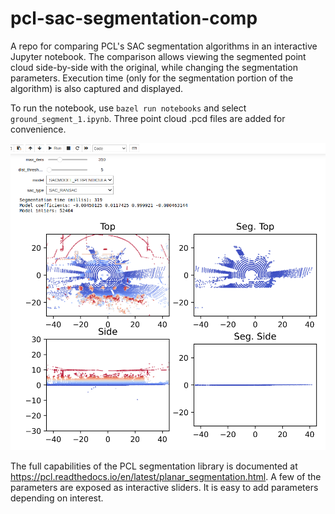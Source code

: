 # pcl-sac-segmentation-comp

A repo for comparing PCL's SAC segmentation algorithms in an interactive Jupyter notebook. The comparison allows viewing the segmented point cloud side-by-side with the original, while changing the segmentation parameters. Execution time (only for the segmentation portion of the algorithm) is also captured and displayed.

To run the notebook, use `bazel run notebooks` and select `ground_segment_1.ipynb`. Three point cloud .pcd files are added for convenience.

![](./screen1.png)

The full capabilities of the PCL segmentation library is documented at https://pcl.readthedocs.io/en/latest/planar_segmentation.html. A few of the parameters are exposed as interactive sliders. It is easy to add parameters depending on interest.
